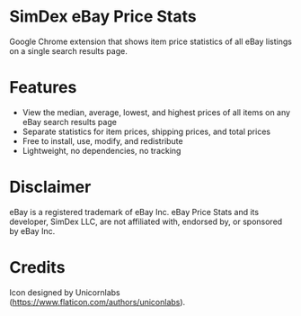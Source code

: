 # SimDex eBay Price Stats
Google Chrome extension that shows item price statistics of all eBay listings on a single search results page.

# Features
 - View the median, average, lowest, and highest prices of all items on any eBay search results page
 - Separate statistics for item prices, shipping prices, and total prices
 - Free to install, use, modify, and redistribute
 - Lightweight, no dependencies, no tracking

# Disclaimer
eBay is a registered trademark of eBay Inc. eBay Price Stats and its developer, SimDex LLC, are not affiliated with, endorsed by, or sponsored by eBay Inc.

# Credits
Icon designed by Unicornlabs (https://www.flaticon.com/authors/uniconlabs).
